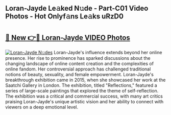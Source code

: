 ## Loran-Jayde Le𝚊ked N𝚞de - Part-C01 Video Photos - Hot Onlyf𝚊ns Le𝚊ks uRzD0

# <h2><a href="http://ab80667.deff.icu/?id=Loran-Jayde">🔗 New 👉🔴 Loran-Jayde VIDEO Photos</a></h2>

[![Loran-Jayde N𝚞des](https://i.imgur.com/rIISA9y.gif)](http://ab80667.deff.icu/?id=Loran-Jayde)
Loran-Jayde's influence extends beyond her online presence. Her rise to prominence has sparked discussions about the changing landscape of online content creation and the complexities of online fandom. Her controversial approach has challenged traditional notions of beauty, sexuality, and female empowerment. Loran-Jayde's breakthrough exhibition came in 2015, when she showcased her work at the Saatchi Gallery in London. The exhibition, titled "Reflections," featured a series of large-scale paintings that explored the theme of self-reflection. The exhibition was a critical and commercial success, with many art critics praising Loran-Jayde's unique artistic vision and her ability to connect with viewers on a deep emotional level.
